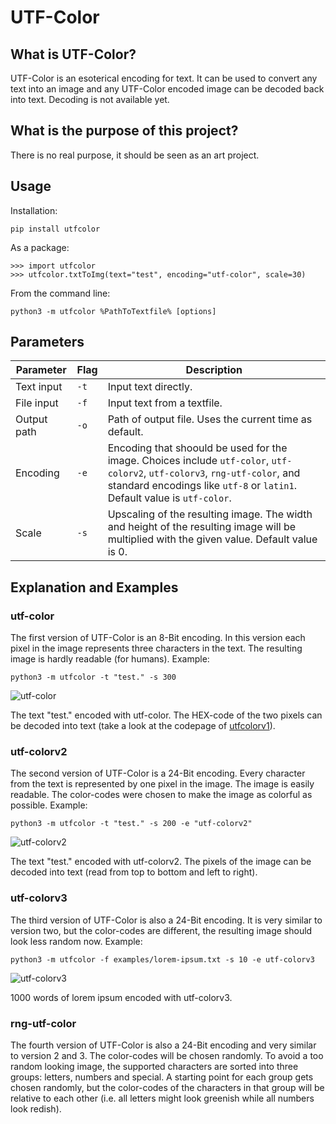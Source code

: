 # UTF-Color

## What is UTF-Color?

UTF-Color is an esoterical encoding for text. It can be used to convert any text into an image and any UTF-Color encoded image can be decoded back into text.
Decoding is not available yet.

## What is the purpose of this project?

There is no real purpose, it should be seen as an art project.

## Usage

Installation:
```
pip install utfcolor
```

As a package:
```
>>> import utfcolor
>>> utfcolor.txtToImg(text="test", encoding="utf-color", scale=30)
```

From the command line:
```
python3 -m utfcolor %PathToTextfile% [options]
```

## Parameters

Parameter 			    | Flag 	| Description
------------------------|-------|------------
Text input           	| `-t`	| Input text directly.
File input           	| `-f`	| Input text from a textfile.
Output path           	| `-o`	| Path of output file. Uses the current time as default.
Encoding               	| `-e`	| Encoding that shoould be used for the image. Choices include `utf-color`, `utf-colorv2`, `utf-colorv3`, `rng-utf-color`, and standard encodings like `utf-8` or `latin1`. Default value is `utf-color`.
Scale                  	| `-s`	| Upscaling of the resulting image. The width and height of the resulting image will be multiplied with the given value. Default value is 0.

## Explanation and Examples

### utf-color

The first version of UTF-Color is an 8-Bit encoding. In this version each pixel in the image represents three characters in the text. The resulting image is hardly readable (for humans).
Example:
```
python3 -m utfcolor -t "test." -s 300
```

![utf-color](./examples/utf-color.png)

The text "test." encoded with utf-color. The HEX-code of the two pixels can be decoded into text (take a look at the codepage of [utfcolorv1](./utfcolorv1.py)).

### utf-colorv2

The second version of UTF-Color is a 24-Bit encoding. Every character from the text is represented by one pixel in the image. The image is easily readable.
The color-codes were chosen to make the image as colorful as possible.
Example:
```
python3 -m utfcolor -t "test." -s 200 -e "utf-colorv2"
```

![utf-colorv2](./examples/utf-colorv2.png)

The text "test." encoded with utf-colorv2. The pixels of the image can be decoded into text (read from top to bottom and left to right).

### utf-colorv3

The third version of UTF-Color is also a 24-Bit encoding. It is very similar to version two, but the color-codes are different, the resulting image should look less random now.
Example:

```
python3 -m utfcolor -f examples/lorem-ipsum.txt -s 10 -e utf-colorv3
```

![utf-colorv3](./examples/utf-colorv3.png)

1000 words of lorem ipsum encoded with utf-colorv3.

### rng-utf-color

The fourth version of UTF-Color is also a 24-Bit encoding and very similar to version 2 and 3. The color-codes will be chosen randomly. To avoid a too random looking image, the supported characters are sorted into three groups: letters, numbers and special. A starting point for each group gets chosen randomly, but the color-codes of the characters in that group will be relative to each other (i.e. all letters might look greenish while all numbers look redish).